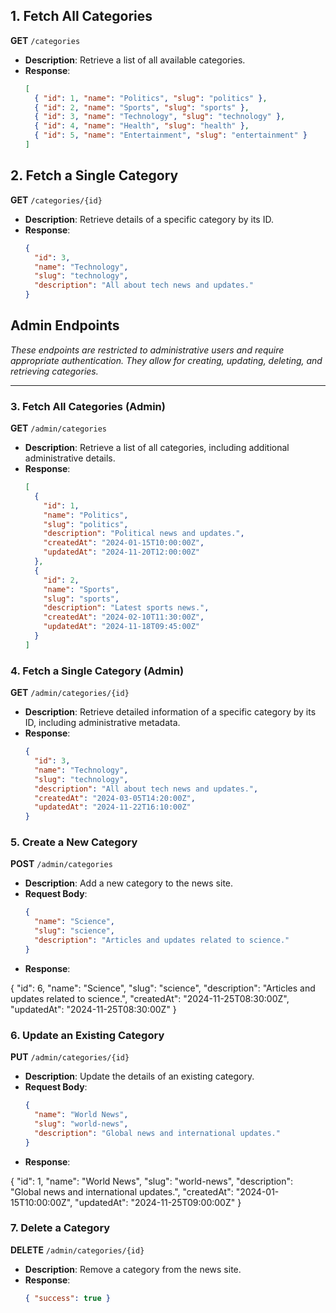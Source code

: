 ## 1. Fetch All Categories

**GET** `/categories`

- **Description**: Retrieve a list of all available categories.
- **Response**:
  ```json
  [
    { "id": 1, "name": "Politics", "slug": "politics" },
    { "id": 2, "name": "Sports", "slug": "sports" },
    { "id": 3, "name": "Technology", "slug": "technology" },
    { "id": 4, "name": "Health", "slug": "health" },
    { "id": 5, "name": "Entertainment", "slug": "entertainment" }
  ]

## 2. Fetch a Single Category

**GET** `/categories/{id}`

- **Description**: Retrieve details of a specific category by its ID.
- **Response**:
  ```json
  {
    "id": 3,
    "name": "Technology",
    "slug": "technology",
    "description": "All about tech news and updates."
  }

## Admin Endpoints

*These endpoints are restricted to administrative users and require appropriate authentication. They allow for creating, updating, deleting, and retrieving categories.*

---

### 3. Fetch All Categories (Admin)

**GET** `/admin/categories`

- **Description**: Retrieve a list of all categories, including additional administrative details.
- **Response**:
  ```json
  [
    {
      "id": 1,
      "name": "Politics",
      "slug": "politics",
      "description": "Political news and updates.",
      "createdAt": "2024-01-15T10:00:00Z",
      "updatedAt": "2024-11-20T12:00:00Z"
    },
    {
      "id": 2,
      "name": "Sports",
      "slug": "sports",
      "description": "Latest sports news.",
      "createdAt": "2024-02-10T11:30:00Z",
      "updatedAt": "2024-11-18T09:45:00Z"
    }
  ]

### 4. Fetch a Single Category (Admin)

**GET** `/admin/categories/{id}`

- **Description**: Retrieve detailed information of a specific category by its ID, including administrative metadata.
- **Response**:
  ```json
  {
    "id": 3,
    "name": "Technology",
    "slug": "technology",
    "description": "All about tech news and updates.",
    "createdAt": "2024-03-05T14:20:00Z",
    "updatedAt": "2024-11-22T16:10:00Z"
  }

### 5. Create a New Category

**POST** `/admin/categories`

- **Description**: Add a new category to the news site.
- **Request Body**:
  ```json
  {
    "name": "Science",
    "slug": "science",
    "description": "Articles and updates related to science."
  }

- **Response**:

{
  "id": 6,
  "name": "Science",
  "slug": "science",
  "description": "Articles and updates related to science.",
  "createdAt": "2024-11-25T08:30:00Z",
  "updatedAt": "2024-11-25T08:30:00Z"
}

### 6. Update an Existing Category

**PUT** `/admin/categories/{id}`

- **Description**: Update the details of an existing category.
- **Request Body**:
  ```json
  {
    "name": "World News",
    "slug": "world-news",
    "description": "Global news and international updates."
  }


- **Response**:

{
  "id": 1,
  "name": "World News",
  "slug": "world-news",
  "description": "Global news and international updates.",
  "createdAt": "2024-01-15T10:00:00Z",
  "updatedAt": "2024-11-25T09:00:00Z"
}

### 7. Delete a Category

**DELETE** `/admin/categories/{id}`

- **Description**: Remove a category from the news site.
- **Response**:
  ```json
  { "success": true }

